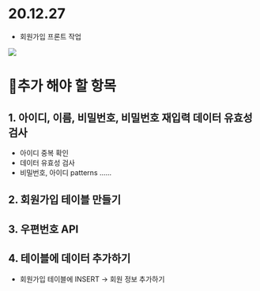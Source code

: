 
# 20.12.27

- 회원가입 프론트 작업

![](https://images.velog.io/images/withcolinsong/post/cbdabf69-7b01-4913-b5d9-00b8e05d1002/ezgif.com-gif-maker.gif)

# 🎈추가 해야 할 항목

## 1. 아이디, 이름, 비밀번호, 비밀번호 재입력 데이터 유효성 검사
  - 아이디 중복 확인 
  - 데이터 유효성 검사 
  - 비밀번호, 아이디 patterns ......
## 2. 회원가입 테이블 만들기

## 3. 우편번호 API

## 4. 테이블에 데이터 추가하기
- 회원가입 테이블에 INSERT -> 회원 정보 추가하기